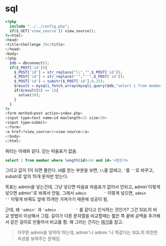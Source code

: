 # sql

```php
<?php
  include "../../config.php";
  if($_GET['view_source']) view_source();
?><html>
<head>
<title>Chellenge 39</title>
</head>
<body>
<?php
  $db = dbconnect();
  if($_POST['id']){
    $_POST['id'] = str_replace("\\","",$_POST['id']);
    $_POST['id'] = str_replace("'","''",$_POST['id']);
    $_POST['id'] = substr($_POST['id'],0,15);
    $result = mysqli_fetch_array(mysqli_query($db,"select 1 from member where length(id)<14 and id='{$_POST['id']}"));
    if($result[0] == 1){
      solve(39);
    }
  }
?>
<form method=post action=index.php>
<input type=text name=id maxlength=15 size=30>
<input type=submit>
</form>
<a href=?view_source=1>view-source</a>
</body>
</html>
```

쿼리는 아래와 같다. 
닫는 따옴표가 없음.

```sql
select 1 from member where length(id)<14 and id='<받은거>
```

그리고 값이 1이 되면 풀린다. 
id를 받는 부분을 보면, `\\`를 없애고, `'`를 `''`로 바꾸고, substr로 앞의 15개 문자만 받는다.

목표는 admin을 넣는건데, 
그냥 넣으면 따옴표 따옴표가 없어서 안되고, admin'이렇게 넣으면 admin''로 바꿔서 안됨.
그래서 `admin        '` 이렇게 넣으면, `admin         ''` 이렇게 바꿔도 앞에 15개만 가져가기 때문에 성공이 됨.

근데, 왜 `'admin'` 과 `'admin         '` 를 같다고 인식하는 것인가?
그건 SQL의 비교 방법이 이상해서 그럼.
길이가 다른 문자열을 비교할때는 짧은 쪽 끝에 공백을 추가해서 같은 길이로 만들어서 비교를 함.
왜 그러는 건지는 [여기](https://woowabros.github.io/study/2018/02/26/mysql-char-comparison.html)를 참고.

> 아무튼 admin을 넣어야 하는데, admin'나 admin             '나 똑같다는 SQL의 희한한 속성을 보여주는 문제임.